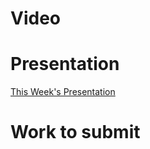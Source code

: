 
# Video

# Presentation
[This Week's Presentation](/WebDev/2-Digital-Applications/_topics/_presentations/presentationWeek09.md)

# Work to submit